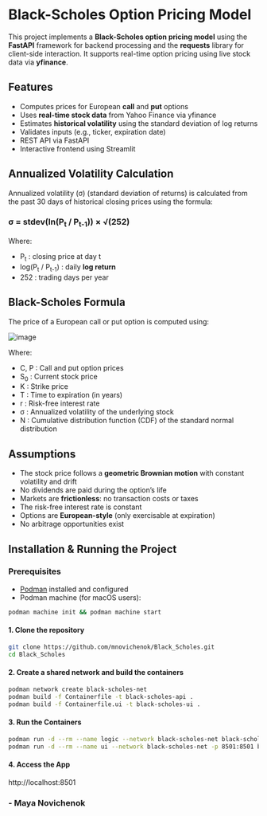 # Black-Scholes Option Pricing Model
This project implements a **Black-Scholes option pricing model** using the **FastAPI** framework for backend processing and the **requests** library for client-side interaction. It supports real-time option pricing using live stock data via **yfinance**.

## Features
- Computes prices for European **call** and **put** options
- Uses **real-time stock data** from Yahoo Finance via yfinance
- Estimates **historical volatility** using the standard deviation of log returns
- Validates inputs (e.g., ticker, expiration date)
- REST API via FastAPI
- Interactive frontend using Streamlit


## Annualized Volatility Calculation

Annualized volatility (σ) (standard deviation of returns)  is calculated from the past 30 days of historical closing prices using the formula:

### σ = stdev(ln(P<sub>t</sub> / P<sub>t-1</sub>)) × √(252)

Where:
- P<sub>t</sub> : closing price at day t
- log(P<sub>t</sub> / P<sub>t-1</sub>) : daily **log return**
- 252 : trading days per year



## Black-Scholes Formula

The price of a European call or put option is computed using:

![image](https://github.com/user-attachments/assets/1cb5de3f-d78b-44d9-82e2-5d47544bbde8)

Where:
- C, P : Call and put option prices
- S<sub>0</sub> : Current stock price
- K : Strike price
- T : Time to expiration (in years)
- r : Risk-free interest rate
- σ : Annualized volatility of the underlying stock
- N : Cumulative distribution function (CDF) of the standard normal distribution 

## Assumptions
- The stock price follows a **geometric Brownian motion** with constant volatility and drift
- No dividends are paid during the option’s life
- Markets are **frictionless**: no transaction costs or taxes
- The risk-free interest rate is constant
- Options are **European-style** (only exercisable at expiration)
- No arbitrage opportunities exist


## Installation & Running the Project
###  Prerequisites

- [Podman](https://podman.io/) installed and configured
- Podman machine (for macOS users):
```bash
podman machine init && podman machine start
```

#### 1. Clone the repository

```bash
git clone https://github.com/mnovichenok/Black_Scholes.git
cd Black_Scholes
```

#### 2. Create a shared network and build the containers

```bash
podman network create black-scholes-net
podman build -f Containerfile -t black-scholes-api .
podman build -f Containerfile.ui -t black-scholes-ui .
```

#### 3. Run the Containers

```bash
podman run -d --rm --name logic --network black-scholes-net black-scholes-api
podman run -d --rm --name ui --network black-scholes-net -p 8501:8501 black-scholes-ui
```

#### 4. Access the App

http://localhost:8501

### - Maya Novichenok
